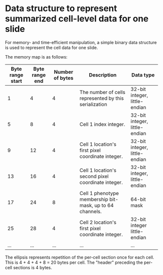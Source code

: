 
# Data structure to represent summarized cell-level data for one slide

For memory- and time-efficient manipulation, a simple binary data structure is used to represent the cell data for one slide.

The memory map is as follows:

| Byte range start | Byte range end | Number of bytes | Description                                              | Data type                     |
|------------------|----------------|-----------------|----------------------------------------------------------|-------------------------------|
| 1                | 4              | 4               | The number of cells represented by this serialization    | 32-bit integer, little-endian |
| 5                | 8              | 4               | Cell 1 index integer.                                    | 32-bit integer, little-endian |
| 9                | 12             | 4               | Cell 1 location's first pixel coordinate integer.        | 32-bit integer, little-endian |
| 13               | 16             | 4               | Cell 1 location's second pixel coordinate integer.       | 32-bit integer, little-endian |
| 17               | 24             | 8               | Cell 1 phenotype membership bit-mask, up to 64 channels. | 64-bit mask                   |
| 25               | 28             | 4               | Cell 2 location's first pixel coordinate integer.        | 32-bit integer little-endian  |
| ... | ... | ... | ... | ... |

The ellipsis represents repetition of the per-cell section once for each cell. This is 4 + 4 + 4 + 8 = 20 bytes per cell. The "header" preceding the per-cell sections is 4 bytes.

